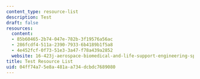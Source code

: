 ```yaml
---
content_type: resource-list
description: Test
draft: false
resources:
  content:
  - 85b60465-2b74-047e-782b-3f19576a56ac
  - 286fcdf4-511a-2390-7933-6b4189b1f5a8
  - 4e452fcf-0f73-51e3-3a47-f78a439a2852
  website: 16-423j-aerospace-biomedical-and-life-support-engineering-spring-2006
title: Test Resource List
uid: 04ff74a7-5e8a-481a-a734-dcbdc7689080
---
```

